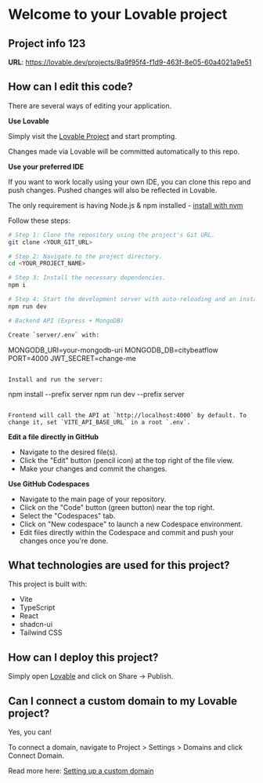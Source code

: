 # Welcome to your Lovable project

## Project info 123

**URL**: https://lovable.dev/projects/8a9f95f4-f1d9-463f-8e05-60a4021a9e51

## How can I edit this code?

There are several ways of editing your application.

**Use Lovable**

Simply visit the [Lovable Project](https://lovable.dev/projects/8a9f95f4-f1d9-463f-8e05-60a4021a9e51) and start prompting.

Changes made via Lovable will be committed automatically to this repo.

**Use your preferred IDE**

If you want to work locally using your own IDE, you can clone this repo and push changes. Pushed changes will also be reflected in Lovable.

The only requirement is having Node.js & npm installed - [install with nvm](https://github.com/nvm-sh/nvm#installing-and-updating)

Follow these steps:

```sh
# Step 1: Clone the repository using the project's Git URL.
git clone <YOUR_GIT_URL>

# Step 2: Navigate to the project directory.
cd <YOUR_PROJECT_NAME>

# Step 3: Install the necessary dependencies.
npm i

# Step 4: Start the development server with auto-reloading and an instant preview.
npm run dev

# Backend API (Express + MongoDB)

Create `server/.env` with:

```
MONGODB_URI=your-mongodb-uri
MONGODB_DB=citybeatflow
PORT=4000
JWT_SECRET=change-me
```

Install and run the server:

```
npm install --prefix server
npm run dev --prefix server
```

Frontend will call the API at `http://localhost:4000` by default. To change it, set `VITE_API_BASE_URL` in a root `.env`.
```

**Edit a file directly in GitHub**

- Navigate to the desired file(s).
- Click the "Edit" button (pencil icon) at the top right of the file view.
- Make your changes and commit the changes.

**Use GitHub Codespaces**

- Navigate to the main page of your repository.
- Click on the "Code" button (green button) near the top right.
- Select the "Codespaces" tab.
- Click on "New codespace" to launch a new Codespace environment.
- Edit files directly within the Codespace and commit and push your changes once you're done.

## What technologies are used for this project?

This project is built with:

- Vite
- TypeScript
- React
- shadcn-ui
- Tailwind CSS

## How can I deploy this project?

Simply open [Lovable](https://lovable.dev/projects/8a9f95f4-f1d9-463f-8e05-60a4021a9e51) and click on Share -> Publish.

## Can I connect a custom domain to my Lovable project?

Yes, you can!

To connect a domain, navigate to Project > Settings > Domains and click Connect Domain.

Read more here: [Setting up a custom domain](https://docs.lovable.dev/features/custom-domain#custom-domain)
